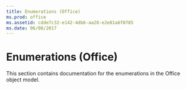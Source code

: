 ```yaml
---
title: Enumerations (Office)
ms.prod: office
ms.assetid: cdde7c32-e142-4db6-aa28-e2e81a6f0785
ms.date: 06/08/2017
---
```



# Enumerations (Office)
This section contains documentation for the enumerations in the Office object model.

